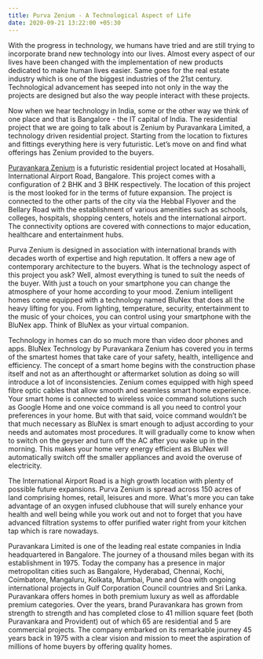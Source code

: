 ```yaml
---
title: Purva Zenium - A Technological Aspect of Life
date: 2020-09-21 13:22:00 +05:30
---
```



With the progress in technology, we humans have tried and are still trying to incorporate brand new technology into our lives. Almost every aspect of our lives have been changed with the implementation of new products dedicated to make human lives easier. Same goes for the real estate industry which is one of the biggest industries of the 21st century. Technological advancement has seeped into not only in the way the projects are designed but also the way people interact with these projects.

Now when we hear technology in India, some or the other way we think of one place and that is Bangalore - the IT capital of India. The residential project that we are going to talk about is Zenium by Puravankara Limited, a technology driven residential project. Starting from the location to fixtures and fittings everything here is very futuristic. Let’s move on and find what offerings has Zenium provided to the buyers.

[Puravankara Zenium](https://homecapital.in/property/272/purva-zenium-2-bhk) is a futuristic residential project located at Hosahalli, International Airport Road, Bangalore. This project comes with a configuration of 2 BHK and 3 BHK respectively. The location of this project is the most looked for in the terms of future expansion. The project is connected to the other parts of the city via the Hebbal Flyover and the Bellary Road with the establishment of various amenities such as schools, colleges, hospitals, shopping centers, hotels and the international airport. The connectivity options are covered with connections to major education, healthcare and entertainment hubs.

Purva Zenium is designed in association with international brands with decades worth of expertise and high reputation. It offers a new age of contemporary architecture to the buyers. What is the technology aspect of this project you ask? Well, almost everything is tuned to suit the needs of the buyer. With just a touch on your smartphone you can change the atmosphere of your home according to your mood. Zenium intelligent homes come equipped with a technology named BluNex that does all the heavy lifting for you. From lighting, temperature, security, entertainment to the music of your choices, you can control using your smartphone with the BluNex app. Think of BluNex as your virtual companion.

Technology in homes can do so much more than video door phones and apps. BluNex Technology by Puravankara Zenium has covered you in terms of the smartest homes that take care of your safety, health, intelligence and efficiency. The concept of a smart home begins with the construction phase itself and not as an afterthought or aftermarket solution as doing so will introduce a lot of inconsistencies. Zenium comes equipped with high speed fibre optic cables that allow smooth and seamless smart home experience. Your smart home is connected to wireless voice command solutions such as Google Home and one voice command is all you need to control your preferences in your home. But with that said, voice command wouldn’t be that much necessary as BluNex is smart enough to adjust according to your needs and automates most procedures. It will gradually come to know when to switch on the geyser and turn off the AC after you wake up in the morning. This makes your home very energy efficient as BluNex will automatically switch off the smaller appliances and avoid the overuse of electricity.

The International Airport Road is a high growth location with plenty of possible future expansions. Purva Zenium is spread across 150 acres of land comprising homes, retail, leisures and more. What's more you can take advantage of an oxygen infused clubhouse that will surely enhance your health and well being while you work out and not to forget that you have advanced filtration systems to offer purified water right from your kitchen tap which is rare nowadays.

Puravankara Limited is one of the leading real estate companies in India headquartered in Bangalore. The journey of a thousand miles began with its establishment in 1975. Today the company has a presence in major metropolitan cities such as Bangalore, Hyderabad, Chennai, Kochi, Coimbatore, Mangaluru, Kolkata, Mumbai, Pune and Goa with ongoing international projects in Gulf Corporation Council countries and Sri Lanka. Puravankara offers homes in both premium luxury as well as affordable premium categories. Over the years, brand Puravankara has grown from strength to strength and has completed close to 41 million square feet (both Puravankara and Provident) out of which 65 are residential and 5 are commercial projects. The company embarked on its remarkable journey 45 years back in 1975 with a clear vision and mission to meet the aspiration of millions of home buyers by offering quality homes.